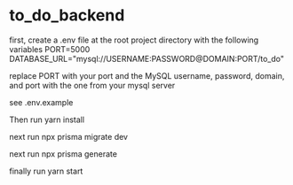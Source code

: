 # to_do_backend

first, create a .env file at the root project directory with the following variables
PORT=5000
DATABASE_URL="mysql://USERNAME:PASSWORD@DOMAIN:PORT/to_do"

replace PORT with your port and the MySQL username, password, domain, and port with the one from your mysql server

see .env.example

Then run yarn install

next run npx prisma migrate dev

next run npx prisma generate

finally run yarn start
